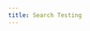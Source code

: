 ```yaml
---
title: Search Testing
---
```

<script setup>
import typeSenseSearch from './src/components/typesense-search.vue';
</script>

<ClientOnly><typeSenseSearch></typeSenseSearch></ClientOnly>